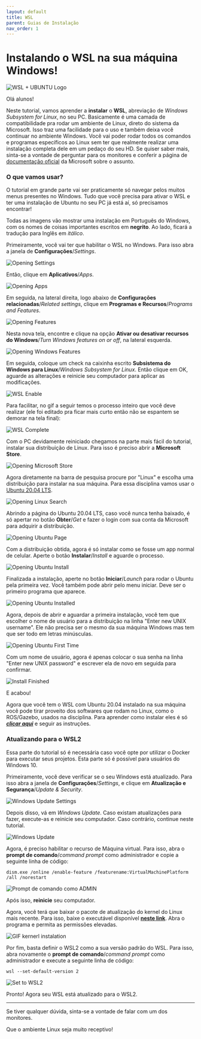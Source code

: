 ```yaml
---
layout: default
title: WSL
parent: Guias de Instalação
nav_order: 1
---
```


# Instalando o WSL na sua máquina Windows!
![WSL + UBUNTU Logo](../assets/img/WSL/Windows_WSL.jpg)

Olá alunos!

Neste tutorial, vamos aprender a **instalar** o **WSL**, abreviação de *Windows Subsystem for Linux*, no seu PC. Basicamente é uma camada de compatibilidade pra rodar um ambiente de Linux, direto do sistema da Microsoft. Isso traz uma facilidade para o uso e também deixa você continuar no ambiente Windows. Você vai poder rodar todos os comandos e programas específicos ao Linux sem ter que realmente realizar uma instalação completa dele em um pedaço do seu HD. Se quiser saber mais, sinta-se a vontade de perguntar para os monitores e conferir a página de [documentação oficial](https://docs.microsoft.com/en-us/windows/wsl/about)  da Microsoft sobre o assunto.

### O que vamos usar?

O tutorial em grande parte vai ser praticamente só navegar pelos muitos menus presentes no Windows. Tudo que você precisa para ativar o WSL e ter uma instalação de Ubuntu no seu PC já está aí, só precisamos encontrar!

Todas as imagens vão mostrar uma instalação em Português do Windows, com os nomes de coisas importantes escritos em **negrito**. Ao lado, ficará a tradução para Inglês em *itálico*.

Primeiramente, você vai ter que habilitar o WSL no Windows. Para isso abra a janela de **Configurações**/*Settings*.

![Opening Settings](../assets/img/WSL/WSL_Configuracoes.png)

Então, clique em **Aplicativos**/*Apps*.

![Opening Apps](../assets/img/WSL/WSL_Apps.png)

Em seguida, na lateral direita, logo abaixo de **Configurações relacionadas**/*Related settings*, clique em **Programas e Recursos**/*Programs and Features*.

![Opening Features](../assets/img/WSL/WSL_Features.png)

Nesta nova tela, encontre e clique na opção **Ativar ou desativar recursos do Windows**/*Turn Windows features on or off*, na lateral esquerda.

![Opening Windows Features](../assets/img/WSL/WSL_Windows_Features.png)

Em seguida, coloque um check na caixinha escrito **Subsistema do Windows para Linux**/*Windows Subsystem for Linux*. Então clique em OK, aguarde as alterações e reinicie seu computador para aplicar as modificações.

![WSL Enable](../assets/img/WSL/WSL_Enable.png)

Para facilitar, no gif a seguir temos o processo inteiro que você deve realizar (ele foi editado pra ficar mais curto então não se espantem se demorar na tela final):

![WSL Complete](../assets/gif/WSL/Complete1.gif)

Com o PC devidamente reiniciado chegamos na parte mais fácil do tutorial, instalar sua distribuição de Linux. Para isso é preciso abrir a **Microsoft Store**.

![Opening Microsoft Store](../assets/img/WSL/WSL_Store.png)

Agora diretamente na barra de pesquisa procure por "Linux" e escolha uma distribuição para instalar na sua máquina. Para essa disciplina vamos usar o [Ubuntu 20.04 LTS](https://www.microsoft.com/en-us/p/ubuntu/9nblggh4msv6?activetab=pivot:overviewtab).

![Opening Linux Search](../assets/img/WSL/WSL_Store_Search.png)

Abrindo a página do Ubuntu 20.04 LTS, caso você nunca tenha baixado, é só apertar no botão **Obter**/*Get* e fazer o login com sua conta da Microsoft para adquirir a distribuição.

![Opening Ubuntu Page](../assets/img/WSL/WSL_Store_Ubuntu.png)

Com a distribuição obtida, agora é só instalar como se fosse um app normal de celular. Aperte o botão **Instalar**/*Install* e aguarde o processo.

![Opening Ubuntu Install](../assets/img/WSL/WSL_Store_Ubuntu_Install.png)

Finalizada a instalação, aperte no botão **Iniciar**/*Launch* para rodar o Ubuntu pela primeira vez. Você também pode abrir pelo menu iniciar. Deve ser o primeiro programa que aparece.

![Opening Ubuntu Installed](../assets/img/WSL/WSL_Installed.png)

Agora, depois de abrir e aguardar a primeira instalação, você tem que escolher o nome de usuário para a distribuição na linha "Enter new UNIX username". Ele não precisa ser o mesmo da sua máquina Windows mas tem que ser todo em letras minúsculas.

![Opening Ubuntu First Time](../assets/img/WSL/WSL_First_Open.png)

Com um nome de usuário, agora é apenas colocar o sua senha na linha "Enter new UNIX password" e escrever ela de novo em seguida para confirmar.

![Install Finished](../assets/img/WSL/WSL_Finished.png)

E acabou!

Agora que você tem o WSL com Ubuntu 20.04 instalado na sua máquina você pode tirar proveito dos softwares que rodam no Linux, como o ROS/Gazebo, usados na disciplina. Para aprender como instalar eles é só ***[clicar aqui](../InstalationGuides/ROSGazeboWSL.md)*** e seguir as instruções.

### Atualizando para o WSL2

Essa parte do tutorial só é necessária caso você opte por utilizar o Docker para executar seus projetos. Esta parte só é possível para usuários do Windows 10.

Primeiramente, você deve verificar se o seu Windows está atualizado. Para isso abra a janela de **Configurações**/*Settings*, e clique em **Atualização e Segurança**/*Update & Security*.

![Windows Update Settings](../assets/gif/WSL/WSL_set_windowsatt.gif)

Depois disso, vá em *Windows Update*. Caso existam atualizações para fazer, execute-as e reinicie seu computador. Caso contrário, continue neste tutorial.

![Windows Update](../assets/img/WSL/windowsupdated.png)

Agora, é preciso habilitar o recurso de Máquina virtual. Para isso, abra o **prompt de comando**/*command prompt* como administrador e copie a seguinte linha de código:

```
dism.exe /online /enable-feature /featurename:VirtualMachinePlatform /all /norestart
```

![Prompt de comando como ADMIN](../assets/gif/WSL/WSL2_prompt.gif)

Após isso, **reinicie** seu computador.

Agora, você terá que baixar o pacote de atualização do kernel do Linux mais recente. Para isso, baixe o executável disponível **[neste link](https://wslstorestorage.blob.core.windows.net/wslblob/wsl_update_x64.msi)**. Abra o programa e permita as permissões elevadas.

![GIF kernerl instalation](../assets/gif/WSL/WSl_update.gif)

Por fim, basta definir o WSL2 como a sua versão padrão do WSL. Para isso, abra novamente o **prompt de comando**/*command prompt* como administrador e execute a seguinte linha de código:

```
wsl --set-default-version 2
```

![Set to WSL2](../assets/gif/WSL/set_wsl2.gif)

Pronto! Agora seu WSL está atualizado para o WSL2.

___

Se tiver qualquer dúvida, sinta-se a vontade de falar com um dos monitores.

Que o ambiente Linux seja muito receptivo!
